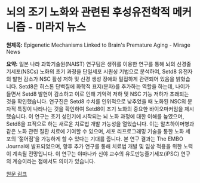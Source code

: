 # 뇌의 조기 노화와 관련된 후성유전학적 메커니즘 - 미라지 뉴스

**원제목:** Epigenetic Mechanisms Linked to Brain's Premature Aging - Mirage News

**요약:** 일본 나라 과학기술원(NAIST) 연구팀은 생쥐를 이용한 연구를 통해 뇌의 신경줄기세포(NSCs) 노화의 초기 과정을 단일세포 시퀀싱 기법으로 분석하여,  Setd8 유전자의 발현 감소가 NSC 활성 저하 및 신경 생성 장애와 밀접하게 관련되어 있음을 밝혔습니다.  Setd8은 히스톤 단백질에 화학적 표지(분자)를 추가하는 역할을 하는데,  나이가 들면서 Setd8 발현이 감소하고 이로 인해 기억력 저하 및 NSC 기능 저하가 초래되는 것을 확인했습니다.  연구진은 Setd8 수치를 인위적으로 낮추었을 때 노화된 NSC의 분자적 특징이 나타나는 것을 확인하여 Setd8이 조기 노화의 중요한 바이오마커임을 제시했습니다. 이 연구는 초기 성인기에 시작되는 뇌 노화 과정에 대한 이해를 높였으며,  Setd8을 표적으로 하는 새로운 치료법 개발 가능성을 열었습니다.  이는 알츠하이머병과 같은 노화 관련 질환 치료에 기여할 수 있으며, 세포 리프로그래밍 기술을 통한 노화 세포의 '젊어짐'을 가능하게 할 수 있다는 기대를 줍니다.  본 연구 결과는 The EMBO Journal에 발표되었으며, 향후 추가 연구를 통해 치료법 개발 및 임상 적용을 위한 노력이 계속될 전망입니다.  이 연구는  야마나카 신야 교수의 유도만능줄기세포(iPSC) 연구의 계승이라는 점에서도 의미가 있습니다.

[원문 링크](https://www.miragenews.com/epigenetic-mechanisms-linked-to-brains-1503001/)
